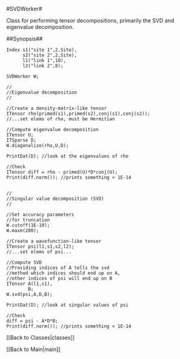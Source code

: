 #SVDWorker#

Class for performing tensor decompositions, primarily the SVD and eigenvalue decomposition.

##Synopsis##

    Index s1("site 1",2,Site),
          s2("site 2",2,Site),
          l1("link 1",10),
          l2("link 2",8);

    SVDWorker W;

    //
    //Eigenvalue decomposition
    //

    //Create a density-matrix-like tensor
    ITensor rho(primed(s1),primed(s2),conj(s1),conj(s2));
    //...set elems of rho, must be Hermitian

    //Compute eigenvalue decomposition
    ITensor U;
    ITSparse D;
    W.diagonalize(rho,U,D);

    PrintDat(D); //look at the eigenvalues of rho

    //Check
    ITensor diff = rho - primed(U)*D*conj(U);
    Print(diff.norm()); //prints something < 1E-14


    //
    //Singular value decomposition (SVD)
    //

    //Set accuracy parameters
    //for truncation
    W.cutoff(1E-10);
    W.maxm(200);

    //Create a wavefunction-like tensor
    ITensor psi(l1,s1,s2,l2);
    //...set elems of psi...

    //Compute SVD
    //Providing indices of A tells the svd
    //method which indices should end up on A,
    //other indices of psi will end up on B
    ITensor A(l1,s1),
            B;
    W.svd(psi,A,D,B);

    PrintDat(D); //look at singular values of psi

    //Check
    diff = psi - A*D*B;
    Print(diff.norm()); //prints something < 1E-14


[[Back to Classes|classes]]

[[Back to Main|main]]
